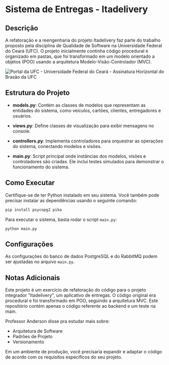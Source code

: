 # Sistema de Entregas - Itadelivery

## Descrição

A refatoração e a reengenharia do projeto Itadelivery faz parte do trabalho proposto pela disciplina de Qualidade de Software na Universidade Federal do Ceará (UFC). O projeto inicialmente continha código procedural e organizado em pastas, que foi transformado em um modelo orientado a objetos (POO) usando a arquitetura Modelo-Visão-Controlador (MVC).

![Portal da UFC - Universidade Federal do Ceará - Assinatura Horizontal do  Brasão da UFC](https://www.ufc.br/images/_images/a_universidade/identidade_visual/brasao/brasao1_horizontal_cor_72dpi.png)

## Estrutura do Projeto

- **models.py**: Contém as classes de modelos que representam as entidades do sistema, como veículos, cartões, clientes, entregadores e usuários.

- **views.py**: Define classes de visualização para exibir mensagens no console.

- **controllers.py**: Implementa controladores para orquestrar as operações do sistema, conectando modelos e visões.

- **main.py**: Script principal onde instâncias dos modelos, visões e controladores são criadas. Ele inclui testes simulados para demonstrar o funcionamento do sistema.

## Como Executar

Certifique-se de ter Python instalado em seu sistema. Você também pode precisar instalar as dependências usando o seguinte comando:

```bash
pip install psycopg2 pika
```

Para executar o sistema, basta rodar o script `main.py`:

```
python main.py
```

## Configurações

As configurações do banco de dados PostgreSQL e do RabbitMQ podem ser ajustadas no arquivo `main.py`.

## Notas Adicionais

Este projeto é um exercício de refatoração do código para o projeto integrador "Itadelivery", um aplicativo de entregas. O código original era procedural e foi transformado em POO, seguindo a arquitetura MVC. Este repositório contém apenas o código referente ao backend e um teste na main.

Professor Anderson disse pra estudar mais sobre:
- Arquitetura de Software
- Padrões de Projeto
- Versionamento

Em um ambiente de produção, você precisaria expandir e adaptar o código de acordo com os requisitos específicos do seu projeto.

